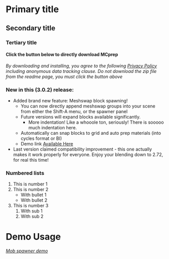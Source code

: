 # Primary title

## Secondary title

### Tertiary title

#### Click the button below to directly download MCprep
_By downloading and installing, you agree to the following [Privacy Policy](https://theduckcow.com/privacy-policy) including anonymous data tracking clause. Do not download the zip file from the readme page, you must click the button above_

### New in this (3.0.2) release:
- Added brand new feature: Meshswap block spawning!
  - You can now directly append meshswap groups into your scene from either the Shift-A menu, or the spawner panel
  - Future versions will expand blocks available significantly.
    - More indentation! Like a whooole ton, seriously! There is sooooo much indentation here.
  - Automatically can snap blocks to grid and auto prep materials (into cycles format or BI)
  - Demo link [Available Here](https://twitter.com/TheDuckCow/status/865971279979048961)
- Last version claimed compatibility improvement - this one actually makes it work properly for everyone. Enjoy your blending down to 2.72, for real this time!

### Numbered lists
1. This is number 1
2. This is number 2
   - With bullet 1
   - With bullet 2
3. This is number 3
   1. With sub 1
   2. With sub 2

Demo Usage
======

*[Mob spawner demo](https://www.youtube.com/watch?v=C3YoZx-seFE)*
